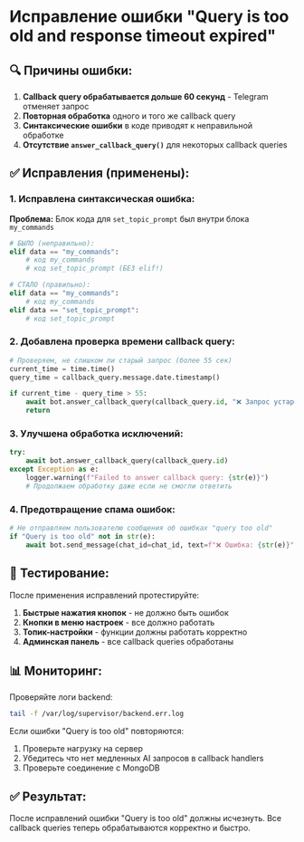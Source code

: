 # Исправление ошибки "Query is too old and response timeout expired"

## 🔍 Причины ошибки:

1. **Callback query обрабатывается дольше 60 секунд** - Telegram отменяет запрос
2. **Повторная обработка** одного и того же callback query  
3. **Синтаксические ошибки** в коде приводят к неправильной обработке
4. **Отсутствие `answer_callback_query()`** для некоторых callback queries

## ✅ Исправления (применены):

### 1. Исправлена синтаксическая ошибка:
**Проблема:** Блок кода для `set_topic_prompt` был внутри блока `my_commands`
```python
# БЫЛО (неправильно):
elif data == "my_commands":
    # код my_commands
    # код set_topic_prompt (БЕЗ elif!)

# СТАЛО (правильно):  
elif data == "my_commands":
    # код my_commands
elif data == "set_topic_prompt":
    # код set_topic_prompt
```

### 2. Добавлена проверка времени callback query:
```python
# Проверяем, не слишком ли старый запрос (более 55 сек)
current_time = time.time()
query_time = callback_query.message.date.timestamp()

if current_time - query_time > 55:
    await bot.answer_callback_query(callback_query.id, "❌ Запрос устарел, попробуйте снова")
    return
```

### 3. Улучшена обработка исключений:
```python
try:
    await bot.answer_callback_query(callback_query.id)
except Exception as e:
    logger.warning(f"Failed to answer callback query: {str(e)}")
    # Продолжаем обработку даже если не смогли ответить
```

### 4. Предотвращение спама ошибок:
```python
# Не отправляем пользователю сообщения об ошибках "query too old"
if "Query is too old" not in str(e):
    await bot.send_message(chat_id=chat_id, text=f"❌ Ошибка: {str(e)}")
```

## 🧪 Тестирование:

После применения исправлений протестируйте:

1. **Быстрые нажатия кнопок** - не должно быть ошибок
2. **Кнопки в меню настроек** - все должно работать  
3. **Топик-настройки** - функции должны работать корректно
4. **Админская панель** - все callback queries обработаны

## 📊 Мониторинг:

Проверяйте логи backend:
```bash
tail -f /var/log/supervisor/backend.err.log
```

Если ошибки "Query is too old" повторяются:
1. Проверьте нагрузку на сервер
2. Убедитесь что нет медленных AI запросов в callback handlers
3. Проверьте соединение с MongoDB

## ✅ Результат:

После исправлений ошибки "Query is too old" должны исчезнуть.
Все callback queries теперь обрабатываются корректно и быстро.